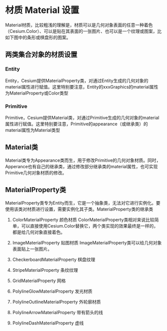# 材质 Material 设置
Material材质，比较粗浅的理解是，材质可以是几何对象表面的任意一种着色（Cesium.Color）、可以是贴在其表面的一张图片、也可以是一个纹理或图案，比如下图中的条形或棋盘形的图案。

## 两类集合对象的材质设置
### Entity
Entity，Cesium提供MaterialProperty类，对通过Entity生成的几何对象的material属性进行赋值。这里特别要注意，Entity的xxxGraphics的material属性为MaterialProperty或Color类型
### Primitive
Primitive，Cesium提供Material类，对通过Primitive生成的几何对象的material属性进行赋值。这里特别要注意，Primitive的appearance（或继承类）的material属性为Material类型



## Material类
Material类专为Appearance类而生，用于修改Primitive的几何对象材质。同时，Apperance也有自己的继承类，通过修改部分继承类的material属性，也可实现Primitive几何对象材质的修改。


## MaterialProperty类
MaterialProperty类专为Entity而生，它是一个抽象类，无法对它进行实例化。要使用该类对材质进行设置，需要实例化其子类。MaterialProperty类的继承类

1. ColorMaterialProperty 颜色材质
ColorMaterialProperty类相对来说比较简单，可以直接使用Cesium.Color替换它，两个类实现的效果最终是一样的，都是给几何对象直接着色。

2. ImageMaterialProperty 贴图材质
ImageMaterialProperty类可以给几何对象表面贴上一张图片。

3. CheckerboardMaterialProperty 棋盘纹理
   
4. StripeMaterialProperty 条纹纹理

5. GridMaterialProperty 网格

6. PolylineGlowMaterialProperty 发光材质

7. PolylineOutlineMaterialProperty 外轮廓材质

8. PolylineArrowMaterialProperty 带有箭头的线

9.  PolylineDashMaterialProperty 虚线
